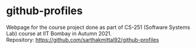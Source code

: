 # github-profiles

Webpage for the course project done as part of CS-251 (Software Systems Lab) course at IIT Bombay in Autumn 2021.  
Repository: https://github.com/sarthakmittal92/github-profiles